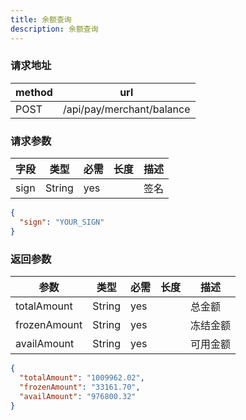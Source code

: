 ```yaml
---
title: 余额查询
description: 余额查询
---
```


### 请求地址

| method | url                       |
| ------ | ------------------------- |
| POST   | /api/pay/merchant/balance |

### 请求参数

| 字段 | 类型   | 必需 | 长度 | 描述 |
| ---- | ------ | ---- | ---- | ---- |
| sign | String | yes  |      | 签名 |

```json title=请求示例
{
  "sign": "YOUR_SIGN"
}
```

### 返回参数

| 参数         | 类型   | 必需 | 长度 | 描述     |
| ------------ | ------ | ---- | ---- | -------- |
| totalAmount  | String | yes  |      | 总金额   |
| frozenAmount | String | yes  |      | 冻结金额 |
| availAmount  | String | yes  |      | 可用金额 |

```json title=返回示例
{
  "totalAmount": "1009962.02",
  "frozenAmount": "33161.70",
  "availAmount": "976800.32"
}
```
